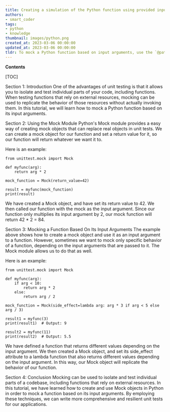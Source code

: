 ```yaml
---
title: Creating a simulation of the Python function using provided input arguments
authors:
- smart_coder
tags:
- python
- knowledge
thumbnail: images/python.png
created_at: 2023-03-06 00:00:00
updated_at: 2023-03-06 00:00:00
tldr: To mock a Python function based on input arguments, use the `@patch` decorator with the `call\_args` attribute.
---
```


**Contents**

[TOC]

Section 1: Introduction
One of the advantages of unit testing is that it allows you to isolate and test individual parts of your code, including functions. When testing functions that rely on external resources, mocking can be used to replicate the behavior of those resources without actually invoking them. In this tutorial, we will learn how to mock a Python function based on its input arguments.

Section 2: Using the Mock Module
Python's Mock module provides a easy way of creating mock objects that can replace real objects in unit tests. We can create a mock object for our function and set a return value for it, so our function will return whatever we want it to.

Here is an example:

```
from unittest.mock import Mock

def myfunc(arg):
    return arg * 2

mock_function = Mock(return_value=42)

result = myfunc(mock_function)
print(result)
```

We have created a Mock object, and have set its return value to 42. We then called our function with the mock as the input argument. Since our function only multiplies its input argument by 2, our mock function will return 42 * 2 = 84.

Section 3: Mocking a Function Based On Its Input Arguments
The example above shows how to create a mock object and use it as an input argument to a function. However, sometimes we want to mock only specific behavior of a function, depending on the input arguments that are passed to it. The Mock module allows us to do that as well.

Here is an example:

```
from unittest.mock import Mock

def myfunc(arg):
    if arg < 10:
        return arg * 2
    else:
        return arg / 2

mock_function = Mock(side_effect=lambda arg: arg * 3 if arg < 5 else arg / 3)

result1 = myfunc(3)
print(result1)  # Output: 9

result2 = myfunc(11)
print(result2)  # Output: 5.5
```

We have defined a function that returns different values depending on the input argument. We then created a Mock object, and set its side_effect attribute to a lambda function that also returns different values depending on the input argument. In this way, our Mock object will replicate the behavior of our function.

Section 4: Conclusion
Mocking can be used to isolate and test individual parts of a codebase, including functions that rely on external resources. In this tutorial, we have learned how to create and use Mock objects in Python in order to mock a function based on its input arguments. By employing these techniques, we can write more comprehensive and resilient unit tests for our applications.
